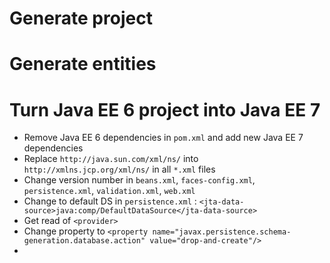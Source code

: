 # Generate project

# Generate entities

# Turn Java EE 6 project into Java EE 7

* Remove Java EE 6 dependencies in `pom.xml` and add new Java EE 7 dependencies
* Replace `http://java.sun.com/xml/ns/` into `http://xmlns.jcp.org/xml/ns/` in all `*.xml` files
* Change version number in `beans.xml`, `faces-config.xml`, `persistence.xml`, `validation.xml`, `web.xml`
* Change to default DS in `persistence.xml` : `<jta-data-source>java:comp/DefaultDataSource</jta-data-source>`
* Get read of `<provider>`
* Change property to `<property name="javax.persistence.schema-generation.database.action" value="drop-and-create"/>`
* 
